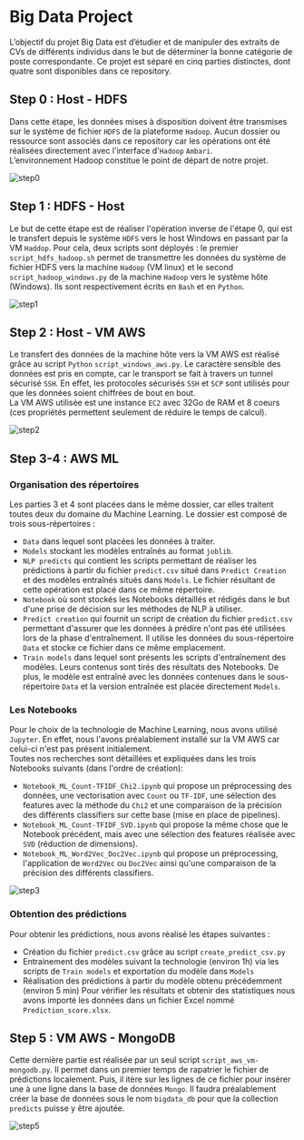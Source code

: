# Big Data Project
L’objectif du projet Big Data est d’étudier et de manipuler des extraits de CVs de différents individus dans le but de déterminer la bonne catégorie de poste correspondante.
Ce projet est séparé en cinq parties distinctes, dont quatre sont disponibles dans ce repository.


## Step 0 : Host - HDFS
Dans cette étape, les données mises à disposition doivent être transmises sur le système de fichier `HDFS` de la plateforme `Hadoop`. Aucun dossier ou ressource sont associés dans ce repository car les opérations ont été réalisées directement avec l'interface d'`Hadoop` `Ambari`.  
L’environnement Hadoop constitue le point de départ de notre projet.

![step0](https://i.ibb.co/FHZRW8d/step0.jpg)

## Step 1 : HDFS - Host
Le but de cette étape est de réaliser l'opération inverse de l'étape 0, qui est le transfert depuis le système `HDFS` vers le host Windows en passant par la VM `Haddop`. Pour cela, deux scripts sont déployés : le premier `script_hdfs_hadoop.sh` permet de transmettre les données du système de fichier HDFS vers la machine `Hadoop` (VM linux) et le second `script_hadoop_windows.py` de la machine `Hadoop` vers le système hôte (Windows). Ils sont respectivement écrits en `Bash` et en `Python`.

![step1](https://i.ibb.co/wN9fKtc/step1.jpg)

## Step 2 : Host - VM AWS
Le transfert des données de la machine hôte vers la VM AWS est réalisé grâce au script `Python` `script_windows_aws.py`. Le caractère sensible des données est pris en compte, car le transport se fait à travers un tunnel sécurisé `SSH`. En effet, les protocoles sécurisés `SSH` et `SCP` sont utilisés pour que les données soient chiffrées de bout en bout.  
La VM AWS utilisée est une instance `EC2` avec 32Go de RAM et 8 coeurs (ces propriétés permettent seulement de réduire le temps de calcul).

![step2](https://i.ibb.co/yymf2tL/step2.jpg)

## Step 3-4 : AWS ML
### Organisation des répertoires
Les parties 3 et 4 sont placées dans le même dossier, car elles traitent toutes deux du domaine du Machine Learning. Le dossier est composé de trois sous-répertoires :  
- `Data` dans lequel sont placées les données à traiter.
- `Models` stockant les modèles entraînés au format `joblib`.
- `NLP predicts` qui contient les scripts permettant de réaliser les prédictions à partir du fichier `predict.csv` situé dans `Predict Creation` et des modèles entraînés situés dans `Models`. Le fichier résultant de cette opération est placé dans ce même répertoire.
- `Notebook` où sont stockés les Notebooks détaillés et rédigés dans le but d'une prise de décision sur les méthodes de NLP à utiliser.
- `Predict creation` qui fournit un script de création du fichier `predict.csv` permettant d'assurer que les données à prédire n'ont pas été utilisées lors de la phase d'entraînement. Il utilise les données du sous-répertoire `Data` et stocke ce fichier dans ce même emplacement.
- `Train models` dans lequel sont présents les scripts d'entraînement des modèles. Leurs contenus sont tirés des résultats des Notebooks. De plus, le modèle est entraîné avec les données contenues dans le sous-répertoire `Data` et la version entraînée est placée directement `Models`.

### Les Notebooks
Pour le choix de la technologie de Machine Learning, nous avons utilisé `Jupyter`. En effet, nous l'avons préalablement installé sur la VM AWS car celui-ci n'est pas présent initialement.  
Toutes nos recherches sont détaillées et expliquées dans les trois Notebooks suivants (dans l'ordre de création):
- `Notebook_ML_Count-TFIDF_Chi2.ipynb` qui propose un préprocessing des données, une vectorisation avec `Count` ou `TF-IDF`, une sélection des features avec la méthode du `Chi2` et une comparaison de la précision des différents classifiers sur cette base (mise en place de pipelines).
- `Notebook_ML_Count-TFIDF_SVD.ipynb` qui propose la même chose que le Notebook précédent, mais avec une sélection des features réalisée avec `SVD` (réduction de dimensions).
- `Notebook_ML_Word2Vec_Doc2Vec.ipynb` qui propose un préprocessing, l'application de `Word2Vec` ou `Doc2Vec` ainsi qu'une comparaison de la précision des différents classifiers.

![step3](https://i.ibb.co/sH9tMPz/step3.jpg)

### Obtention des prédictions
Pour obtenir les prédictions, nous avons réalisé les étapes suivantes :
- Création du fichier `predict.csv` grâce au script `create_predict_csv.py`
- Entrainement des modèles suivant la technologie (environ 1h) via les scripts de `Train models` et exportation du modèle dans `Models`
- Réalisation des prédictions à partir du modèle obtenu précédemment (environ 5 min)
Pour vérifier les résultats et obtenir des statistiques nous avons importé les données dans un fichier Excel nommé `Prediction_score.xlsx`.  


## Step 5 : VM AWS - MongoDB
Cette dernière partie est réalisée par un seul script `script_aws_vm-mongodb.py`. Il permet dans un premier temps de rapatrier le fichier de prédictions localement. Puis, il itère sur les lignes de ce fichier pour insérer une à une ligne dans la base de données `Mongo`. Il faudra préalablement créer la base de données sous le nom `bigdata_db` pour que la collection `predicts` puisse y être ajoutée.

![step5](https://i.ibb.co/ZWYqfzh/step4.jpg)
